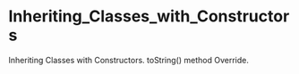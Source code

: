 # Inheriting_Classes_with_Constructors
Inheriting Classes with Constructors.
toString() method Override.
